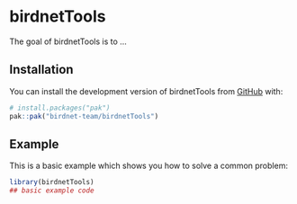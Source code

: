 
<!-- README.md is generated from README.Rmd. Please edit that file -->

# birdnetTools

<!-- badges: start -->
<!-- badges: end -->

The goal of birdnetTools is to …

## Installation

You can install the development version of birdnetTools from
[GitHub](https://github.com/) with:

``` r
# install.packages("pak")
pak::pak("birdnet-team/birdnetTools")
```

## Example

This is a basic example which shows you how to solve a common problem:

``` r
library(birdnetTools)
## basic example code
```

